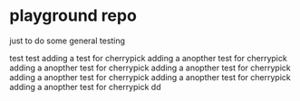 # playground repo

just to do some general testing

test
test
adding a test for cherrypick
adding a anopther test for cherrypick
adding a anopther test for cherrypick
adding a anopther test for cherrypick
adding a anopther test for cherrypick
adding a anopther test for cherrypick
adding a anopther test for cherrypick
dd 

